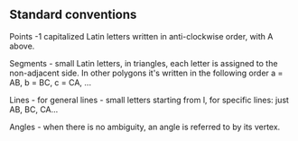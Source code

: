 ## Standard conventions

Points -1 capitalized Latin letters written in anti-clockwise order, with A above.

Segments - small Latin letters, in triangles, each letter is assigned to the non-adjacent side. In other polygons it's written in the following order a = AB, b = BC, c = CA, ...

Lines - for general lines - small letters starting from l, for specific lines: just AB, BC, CA...

Angles - when there is no ambiguity, an angle is referred to by its vertex.